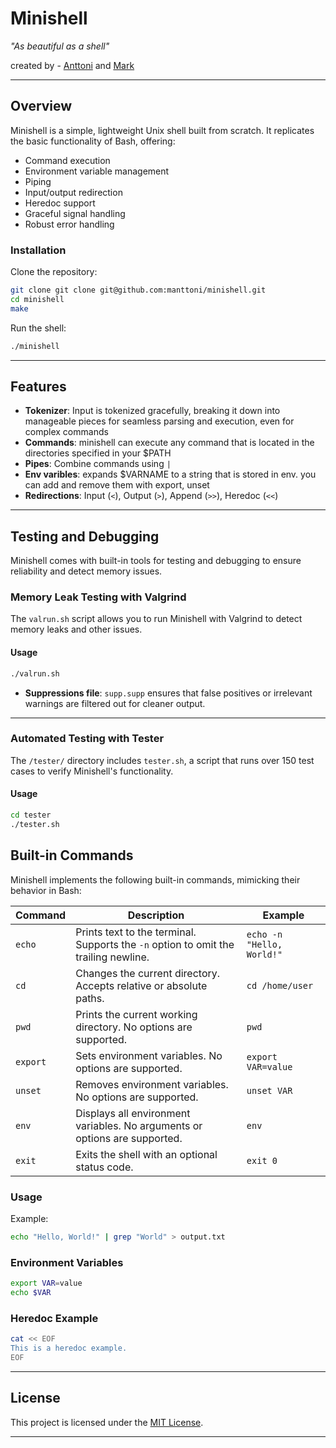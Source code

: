# **Minishell**  
*"As beautiful as a shell"*  

created by - [Anttoni](https://github.com/manttoni) and [Mark](https://github.com/607mark)  

---

## **Overview**  
Minishell is a simple, lightweight Unix shell built from scratch. It replicates the basic functionality of Bash, offering:  
- Command execution  
- Environment variable management
- Piping
- Input/output redirection  
- Heredoc support  
- Graceful signal handling
- Robust error handling

### **Installation**  
Clone the repository:  
```bash
git clone git clone git@github.com:manttoni/minishell.git
cd minishell
make
```

Run the shell:  
```bash
./minishell
```

---

## **Features**  

- **Tokenizer**: Input is tokenized gracefully, breaking it down into manageable pieces for seamless parsing and execution, even for complex commands
- **Commands**: minishell can execute any command that is located in the directories specified in your $PATH
- **Pipes**: Combine commands using `|`
- **Env varibles**: expands $VARNAME to a string that is stored in env. you can add and remove them with export, unset
- **Redirections**: Input (`<`), Output (`>`), Append (`>>`), Heredoc (`<<`)  

---

## **Testing and Debugging**  

Minishell comes with built-in tools for testing and debugging to ensure reliability and detect memory issues.  

### **Memory Leak Testing with Valgrind**  
The `valrun.sh` script allows you to run Minishell with Valgrind to detect memory leaks and other issues.  

#### **Usage**  
```bash
./valrun.sh
``` 
- **Suppressions file**: `supp.supp` ensures that false positives or irrelevant warnings are filtered out for cleaner output.  

---

### **Automated Testing with Tester**  
The `/tester/` directory includes `tester.sh`, a script that runs over 150 test cases to verify Minishell's functionality.  

#### **Usage**  
```bash
cd tester
./tester.sh
```  
## **Built-in Commands**  

Minishell implements the following built-in commands, mimicking their behavior in Bash:  

| **Command** | **Description** | **Example** |  
|-------------|-----------------|-------------|  
| `echo`      | Prints text to the terminal. Supports the `-n` option to omit the trailing newline. | `echo -n "Hello, World!"` |  
| `cd`        | Changes the current directory. Accepts relative or absolute paths. | `cd /home/user` |  
| `pwd`       | Prints the current working directory. No options are supported. | `pwd` |  
| `export`    | Sets environment variables. No options are supported. | `export VAR=value` |  
| `unset`     | Removes environment variables. No options are supported. | `unset VAR` |  
| `env`       | Displays all environment variables. No arguments or options are supported. | `env` |  
| `exit`      | Exits the shell with an optional status code. | `exit 0` |  


### **Usage**  

Example:  
```bash
echo "Hello, World!" | grep "World" > output.txt
```

### **Environment Variables**  
```bash
export VAR=value
echo $VAR
```

### **Heredoc Example**  
```bash
cat << EOF
This is a heredoc example.
EOF
```

---

## **License**  
This project is licensed under the [MIT License](LICENSE).  

---
